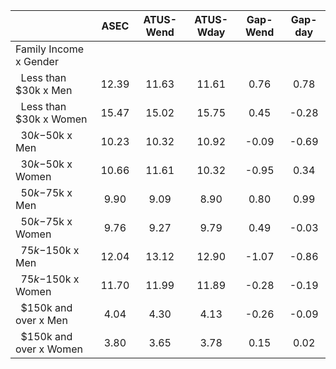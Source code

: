 
|                      |         ASEC |    ATUS-Wend |    ATUS-Wday |     Gap-Wend |      Gap-day |
| -------------------- | :----------: | :----------: | :----------: | :----------: | :----------: |
| Family Income x Gender |              |              |              |              |              |
| &nbsp;&nbsp;Less than $30k x Men |        12.39 |        11.63 |        11.61 |         0.76 |         0.78 |
| &nbsp;&nbsp;Less than $30k x Women |        15.47 |        15.02 |        15.75 |         0.45 |        -0.28 |
| &nbsp;&nbsp;$30k-$50k x Men |        10.23 |        10.32 |        10.92 |        -0.09 |        -0.69 |
| &nbsp;&nbsp;$30k-$50k x Women |        10.66 |        11.61 |        10.32 |        -0.95 |         0.34 |
| &nbsp;&nbsp;$50k-$75k x Men |         9.90 |         9.09 |         8.90 |         0.80 |         0.99 |
| &nbsp;&nbsp;$50k-$75k x Women |         9.76 |         9.27 |         9.79 |         0.49 |        -0.03 |
| &nbsp;&nbsp;$75k-$150k x Men |        12.04 |        13.12 |        12.90 |        -1.07 |        -0.86 |
| &nbsp;&nbsp;$75k-$150k x Women |        11.70 |        11.99 |        11.89 |        -0.28 |        -0.19 |
| &nbsp;&nbsp;$150k and over x Men |         4.04 |         4.30 |         4.13 |        -0.26 |        -0.09 |
| &nbsp;&nbsp;$150k and over x Women |         3.80 |         3.65 |         3.78 |         0.15 |         0.02 |

